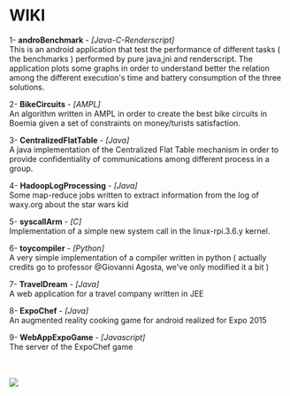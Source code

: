 <h1>WIKI</h1>

1- <b>androBenchmark</b> - <i>[Java-C-Renderscript]</i> <br>
This is an android application that test the performance of different
tasks ( the benchmarks ) performed by pure java,jni and renderscript.
The application plots some graphs in order to understand better the relation among the different execution's time and battery consumption of the three solutions.

2- <b>BikeCircuits</b> - <i>[AMPL]</i> <br>
An algorithm written in AMPL in order to create the best bike circuits in Boemia given a set of constraints on money/turists satisfaction.

3- <b>CentralizedFlatTable</b> - <i>[Java]</i> <br>
A java implementation of the Centralized Flat Table mechanism in order to provide confidentiality of communications among different process in a group.

4- <b>HadoopLogProcessing</b> - <i>[Java]</i> <br>
Some map-reduce jobs written to extract information from the log of waxy.org about the star wars kid

5- <b>syscallArm</b> - <i>[C]</i> <br>
Implementation of a simple new system call in the linux-rpi.3.6.y kernel.

6- <b>toycompiler</b> - <i>[Python]</i> <br>
A very simple implementation of a compiler written in python ( actually credits go to professor @Giovanni Agosta, we've only modified it a bit )

7- <b>TravelDream</b> - <i>[Java]</i> <br>
A web application for a travel company written in JEE

8- <b>ExpoChef</b> - <i>[Java]</i> <br>
An augmented reality cooking game for android realized for Expo 2015 <br>

9- <b>WebAppExpoGame</b> - <i>[Javascript]</i> <br>
The server of the ExpoChef game 

<br><br>
<img src="https://fbcdn-profile-a.akamaihd.net/hprofile-ak-xpa1/v/t1.0-1/c23.23.291.291/s160x160/604043_207222906086168_752356469_n.jpg?oh=623f57e1b53e305cbe801c0b5f81e5ef&oe=5676791C&__gda__=1449967049_f59075e074fb93ee1aa4428e1e60fd4c">
